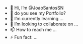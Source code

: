 - 👋 Hi, I’m @JoaoSantosSN
- 👀 do you see my Portfolio? 
- 🌱 I’m currently learning ...
- 💞️ I’m looking to collaborate on ...
- 📫 How to reach me ...
- ⚡ Fun fact: ...

<!---
JoaoSantosSN/JoaoSantosSN is a ✨ special ✨ repository because its `README.md` (this file) appears on your GitHub profile.
You can click the Preview link to take a look at your changes.
--->
